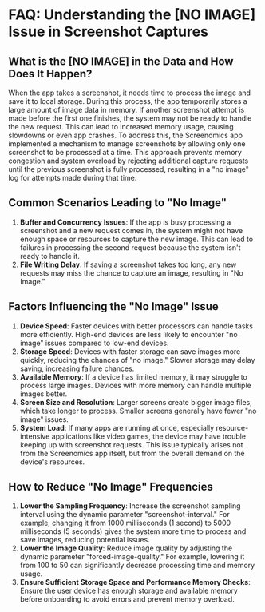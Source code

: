 
# FAQ: Understanding the [NO IMAGE] Issue in Screenshot Captures

## What is the [NO IMAGE] in the Data and How Does It Happen?
When the app takes a screenshot, it needs time to process the image and save it to local storage. During this process, the app temporarily stores a large amount of image data in memory. If another screenshot attempt is made before the first one finishes, the system may not be ready to handle the new request. This can lead to increased memory usage, causing slowdowns or even app crashes. To address this, the Screenomics app implemented a mechanism to manage screenshots by allowing only one screenshot to be processed at a time. This approach prevents memory congestion and system overload by rejecting additional capture requests until the previous screenshot is fully processed, resulting in a "no image" log for attempts made during that time.

## Common Scenarios Leading to "No Image"
1. **Buffer and Concurrency Issues**: If the app is busy processing a screenshot and a new request comes in, the system might not have enough space or resources to capture the new image. This can lead to failures in processing the second request because the system isn't ready to handle it.
2. **File Writing Delay**: If saving a screenshot takes too long, any new requests may miss the chance to capture an image, resulting in "No Image."

## Factors Influencing the "No Image" Issue
1. **Device Speed**: Faster devices with better processors can handle tasks more efficiently. High-end devices are less likely to encounter "no image" issues compared to low-end devices.
2. **Storage Speed**: Devices with faster storage can save images more quickly, reducing the chances of "no image." Slower storage may delay saving, increasing failure chances.
3. **Available Memory**: If a device has limited memory, it may struggle to process large images. Devices with more memory can handle multiple images better.
4. **Screen Size and Resolution**: Larger screens create bigger image files, which take longer to process. Smaller screens generally have fewer "no image" issues.
5. **System Load**: If many apps are running at once, especially resource-intensive applications like video games, the device may have trouble keeping up with screenshot requests. This issue typically arises not from the Screenomics app itself, but from the overall demand on the device's resources.

## How to Reduce "No Image" Frequencies
1. **Lower the Sampling Frequency**: Increase the screenshot sampling interval using the dynamic parameter "screenshot-interval." For example, changing it from 1000 milliseconds (1 second) to 5000 milliseconds (5 seconds) gives the system more time to process and save images, reducing potential issues.
2. **Lower the Image Quality**: Reduce image quality by adjusting the dynamic parameter "forced-image-quality." For example, lowering it from 100 to 50 can significantly decrease processing time and memory usage.
3. **Ensure Sufficient Storage Space and Performance Memory Checks**: Ensure the user device has enough storage and available memory before onboarding to avoid errors and prevent memory overload.
